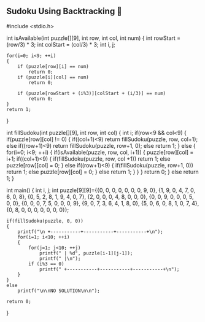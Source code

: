 ## Sudoku Using Backtracking 🧩

#include <stdio.h>

int isAvailable(int puzzle[][9], int row, int col, int num)
{
    int rowStart = (row/3) * 3;
    int colStart = (col/3) * 3;
    int i, j;

    for(i=0; i<9; ++i)
    {
        if (puzzle[row][i] == num) 
            return 0;
        if (puzzle[i][col] == num)
            return 0;

        if (puzzle[rowStart + (i%3)][colStart + (i/3)] == num) 
            return 0;
    }
    return 1;
}

int fillSudoku(int puzzle[][9], int row, int col)
{
    int i;
    if(row<9 && col<9)
    {
        if(puzzle[row][col] != 0)
        {
            if((col+1)<9) 
                return fillSudoku(puzzle, row, col+1);
            else if((row+1)<9) 
                return fillSudoku(puzzle, row+1, 0);
            else 
                return 1;
        }
        else
        {
            for(i=0; i<9; ++i)
            {
                if(isAvailable(puzzle, row, col, i+1))
                {
                    puzzle[row][col] = i+1;
                    if((col+1)<9)
                    {
                        if(fillSudoku(puzzle, row, col +1)) 
                            return 1;
                        else 
                            puzzle[row][col] = 0;
                    }
                    else if((row+1)<9)
                    {
                        if(fillSudoku(puzzle, row+1, 0))
                             return 1;
                        else
                             puzzle[row][col] = 0;
                    }
                    else 
                        return 1;
                }
            }
        }
        return 0;
    }
    else 
        return 1;
}

int main()
{
    int i, j;
    int puzzle[9][9]={{0, 0, 0, 0, 0, 0, 0, 9, 0},
                      {1, 9, 0, 4, 7, 0, 6, 0, 8},
                      {0, 5, 2, 8, 1, 9, 4, 0, 7},
                      {2, 0, 0, 0, 4, 8, 0, 0, 0},
                      {0, 0, 9, 0, 0, 0, 5, 0, 0},
                      {0, 0, 0, 7, 5, 0, 0, 0, 9},
                      {9, 0, 7, 3, 6, 4, 1, 8, 0},
                      {5, 0, 6, 0, 8, 1, 0, 7, 4},
                      {0, 8, 0, 0, 0, 0, 0, 0, 0}};

    if(fillSudoku(puzzle, 0, 0))
    {
        printf("\n +-----------+-----------+-----------+\n");
        for(i=1; i<10; ++i)
        {
            for(j=1; j<10; ++j) 
                printf(" | %d", puzzle[i-1][j-1]);
                printf(" |\n");
            if (i%3 == 0) 
                printf(" +-----------+-----------+-----------+\n");
        }
    }
    else 
        printf("\n\nNO SOLUTION\n\n");

    return 0;
}